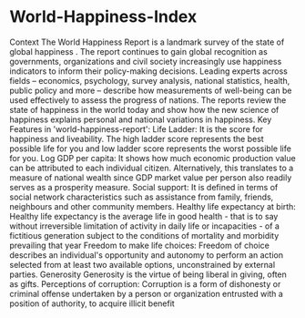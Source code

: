 # World-Happiness-Index
Context The World Happiness Report is a landmark survey of the state of global happiness . The report continues to gain global recognition as governments, organizations and civil society increasingly use happiness indicators to inform their policy-making decisions. Leading experts across fields – economics, psychology, survey analysis, national statistics, health, public policy and more – describe how measurements of well-being can be used effectively to assess the progress of nations. The reports review the state of happiness in the world today and show how the new science of happiness explains personal and national variations in happiness.  Key Features in 'world-happiness-report': Life Ladder: It is the score for happiness and liveability. The high ladder score represents the best possible life for you and low ladder score represents the worst possible life for you.  Log GDP per capita: It shows how much economic production value can be attributed to each individual citizen. Alternatively, this translates to a measure of national wealth since GDP market value per person also readily serves as a prosperity measure.  Social support: It is defined in terms of social network characteristics such as assistance from family, friends, neighbours and other community members.  Healthy life expectancy at birth: Healthy life expectancy is the average life in good health - that is to say without irreversible limitation of activity in daily life or incapacities - of a fictitious generation subject to the conditions of mortality and morbidity prevailing that year  Freedom to make life choices: Freedom of choice describes an individual's opportunity and autonomy to perform an action selected from at least two available options, unconstrained by external parties.  Generosity Generosity is the virtue of being liberal in giving, often as gifts.  Perceptions of corruption: Corruption is a form of dishonesty or criminal offense undertaken by a person or organization entrusted with a position of authority, to acquire illicit benefit
